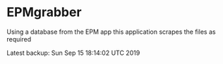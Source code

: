 # EPMgrabber
Using a database from the EPM app this application scrapes the files as required


Latest backup: Sun Sep 15 18:14:02 UTC 2019
